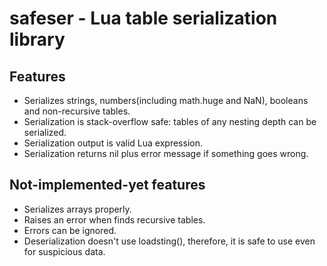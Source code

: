 # safeser - Lua table serialization library

## Features

* Serializes strings, numbers(including math.huge and NaN), booleans and non-recursive tables. 
* Serialization is stack-overflow safe: tables of any nesting depth can be serialized. 
* Serialization output is valid Lua expression. 
* Serialization returns nil plus error message if something goes wrong. 

## Not-implemented-yet features

* Serializes arrays properly. 
* Raises an error when finds recursive tables. 
* Errors can be ignored. 
* Deserialization doesn't use loadsting(), therefore, it is safe to use even for suspicious data. 
